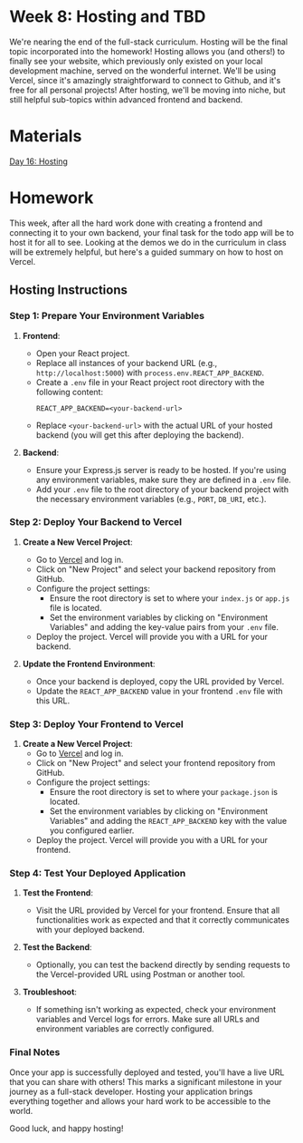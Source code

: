 # Week 8: Hosting and TBD

We're nearing the end of the full-stack curriculum. Hosting will be the final topic incorporated into the homework! Hosting allows you (and others!) to finally see your website, which previously only existed on your local development machine, served on the wonderful internet. We'll be using Vercel, since it's amazingly straightforward to connect to Github, and it's free for all personal projects! After hosting, we'll be moving into niche, but still helpful sub-topics within advanced frontend and backend.

# Materials

[Day 16: Hosting](https://docs.google.com/presentation/d/1dAaUaat7mXVX3TNZil-uyQN9AO3li7jM/edit?usp=drive_link&ouid=109884877973910636402&rtpof=true&sd=true)

# Homework

This week, after all the hard work done with creating a frontend and connecting it to your own backend, your final task for the todo app will be to host it for all to see. Looking at the demos we do in the curriculum in class will be extremely helpful, but here's a guided summary on how to host on Vercel.

## Hosting Instructions

### Step 1: Prepare Your Environment Variables

1. **Frontend**: 
   - Open your React project.
   - Replace all instances of your backend URL (e.g., `http://localhost:5000`) with `process.env.REACT_APP_BACKEND`.
   - Create a `.env` file in your React project root directory with the following content:
     ```plaintext
     REACT_APP_BACKEND=<your-backend-url>
     ```
   - Replace `<your-backend-url>` with the actual URL of your hosted backend (you will get this after deploying the backend).

2. **Backend**:
   - Ensure your Express.js server is ready to be hosted. If you're using any environment variables, make sure they are defined in a `.env` file.
   - Add your `.env` file to the root directory of your backend project with the necessary environment variables (e.g., `PORT`, `DB_URI`, etc.).

### Step 2: Deploy Your Backend to Vercel

1. **Create a New Vercel Project**:
   - Go to [Vercel](https://vercel.com) and log in.
   - Click on "New Project" and select your backend repository from GitHub.
   - Configure the project settings:
     - Ensure the root directory is set to where your `index.js` or `app.js` file is located.
     - Set the environment variables by clicking on "Environment Variables" and adding the key-value pairs from your `.env` file.
   - Deploy the project. Vercel will provide you with a URL for your backend.

2. **Update the Frontend Environment**:
   - Once your backend is deployed, copy the URL provided by Vercel.
   - Update the `REACT_APP_BACKEND` value in your frontend `.env` file with this URL.

### Step 3: Deploy Your Frontend to Vercel

1. **Create a New Vercel Project**:
   - Go to [Vercel](https://vercel.com) and log in.
   - Click on "New Project" and select your frontend repository from GitHub.
   - Configure the project settings:
     - Ensure the root directory is set to where your `package.json` is located.
     - Set the environment variables by clicking on "Environment Variables" and adding the `REACT_APP_BACKEND` key with the value you configured earlier.
   - Deploy the project. Vercel will provide you with a URL for your frontend.

### Step 4: Test Your Deployed Application

1. **Test the Frontend**:
   - Visit the URL provided by Vercel for your frontend. Ensure that all functionalities work as expected and that it correctly communicates with your deployed backend.

2. **Test the Backend**:
   - Optionally, you can test the backend directly by sending requests to the Vercel-provided URL using Postman or another tool.

3. **Troubleshoot**:
   - If something isn't working as expected, check your environment variables and Vercel logs for errors. Make sure all URLs and environment variables are correctly configured.

### Final Notes

Once your app is successfully deployed and tested, you'll have a live URL that you can share with others! This marks a significant milestone in your journey as a full-stack developer. Hosting your application brings everything together and allows your hard work to be accessible to the world.

Good luck, and happy hosting!

